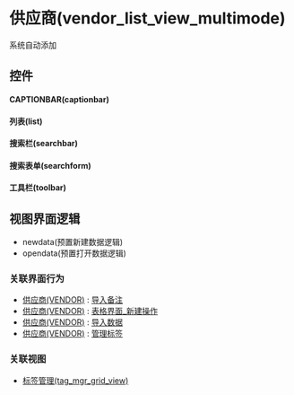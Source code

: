 # 供应商(vendor_list_view_multimode)  <!-- {docsify-ignore-all} -->


系统自动添加



## 控件
#### CAPTIONBAR(captionbar)
#### 列表(list)
#### 搜索栏(searchbar)
#### 搜索表单(searchform)
#### 工具栏(toolbar)

## 视图界面逻辑
  * newdata(预置新建数据逻辑)
  * opendata(预置打开数据逻辑)


### 关联界面行为
  * [供应商(VENDOR)](module/crm/vendor) : [导入备注](module/crm/vendor#界面行为)
  * [供应商(VENDOR)](module/crm/vendor) : [表格界面_新建操作](module/crm/vendor#界面行为)
  * [供应商(VENDOR)](module/crm/vendor) : [导入数据](module/crm/vendor#界面行为)
  * [供应商(VENDOR)](module/crm/vendor) : [管理标签](module/crm/vendor#界面行为)

### 关联视图
  * [标签管理(tag_mgr_grid_view)](app/view/tag_mgr_grid_view)

<script>
 const { createApp } = Vue
  createApp({
    data() {
      return {

      }
    }
  }).use(ElementPlus).mount('#app')
</script>